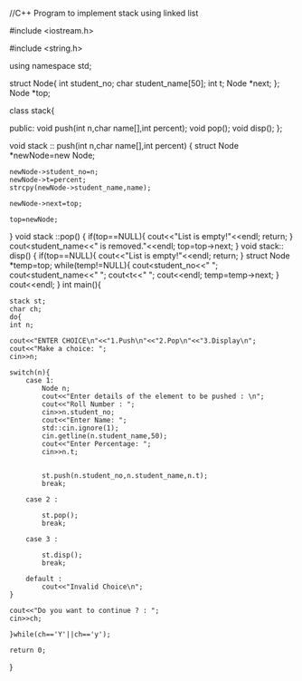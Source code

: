 //C++ Program to implement stack using linked list

#include <iostream.h>

#include <string.h>
 
using namespace std;
 
struct Node{
    int student_no;
    char student_name[50];
    int t;
    Node *next;
};
Node *top;
 
class stack{
 
public:
    void push(int n,char name[],int percent);
    void pop();
    void disp();
};
 
void stack :: push(int n,char name[],int percent)
{
    struct Node *newNode=new Node;
    
    newNode->student_no=n;
    newNode->t=percent;
    strcpy(newNode->student_name,name);
    
    newNode->next=top;
    
    top=newNode;
}
void stack ::pop()
{
    if(top==NULL){
        cout<<"List is empty!"<<endl;
        return;
    }
    cout<<top->student_name<<" is removed."<<endl;
    top=top->next;
}
void stack:: disp()
{
if(top==NULL){
        cout<<"List is empty!"<<endl;
        return;
    }
    struct Node *temp=top;
    while(temp!=NULL){
        cout<<temp->student_no<<" ";
        cout<<temp->student_name<<" ";
        cout<<temp->t<<" ";
        cout<<endl;
        temp=temp->next;
    }
    cout<<endl;
}
int main(){
 
    stack st;
    char ch;
    do{
    int n;
     
    cout<<"ENTER CHOICE\n"<<"1.Push\n"<<"2.Pop\n"<<"3.Display\n";
    cout<<"Make a choice: ";
    cin>>n;
     
    switch(n){
        case 1:  
            Node n;
            cout<<"Enter details of the element to be pushed : \n";
            cout<<"Roll Number : ";
            cin>>n.student_no;
            cout<<"Enter Name: ";
            std::cin.ignore(1);
            cin.getline(n.student_name,50);
            cout<<"Enter Percentage: ";
            cin>>n.t;
             
            
            st.push(n.student_no,n.student_name,n.t);
            break;
         
        case 2 : 
            
            st.pop();
            break;
         
        case 3 : 
            
            st.disp();
            break;
             
        default : 
            cout<<"Invalid Choice\n";
    }
     
    cout<<"Do you want to continue ? : ";
    cin>>ch;
 
    }while(ch=='Y'||ch=='y');
     
    return 0;
}
